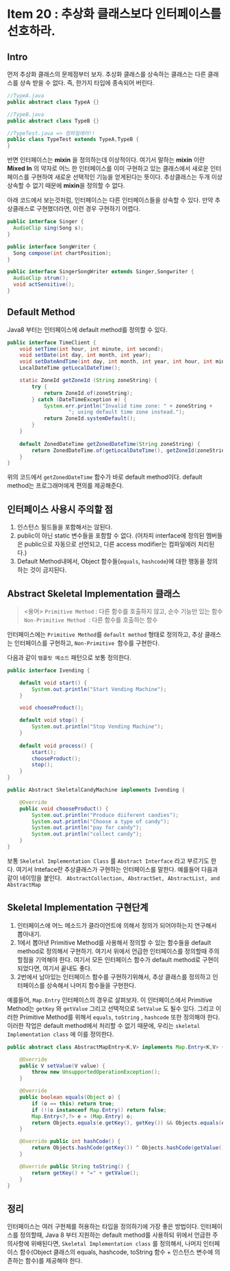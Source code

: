 # Item 20 : 추상화 클래스보다 인터페이스를 선호하라.

## Intro

먼저 추상화 클래스의 문제점부터 보자. 추상화 클래스를 상속하는 클래스는 다른 클래스를 상속 받을 수 없다. 즉, 한가지 타입에 종속되어 버린다.

``` java
//TypeA.java
public abstract class TypeA {}

//TypeB.java
public abstract class TypeB {}

//TypeTest.java => 컴파일에러!!
public class TypeTest extends TypeA,TypeB {
}
```

반면 인터페이스는 **mixin** 을 정의하는데 이상적이다. 여기서 말하는 **mixin** 이란 **Mixed In** 의 약자로 어느 한 인터페이스를 이미 구현하고 있는 클래스에서 새로운 인터페이스를 구현하여 새로운 선택적인 기능을 얻게된다는 뜻이다. 추상클래스는 두개 이상 상속할 수 없기 때문에 **mixin**을 정의할 수 없다.

아래 코드에서 보는것처럼, 인터페이스는 다른 인터페이스들을 상속할 수 있다. 만약 추상클래스로 구현했더라면, 이런 경우 구현하기 어렵다.

 ``` java
 public interface Singer {
   AudioClip sing(Song s);
 }
 
 public interface SongWriter {
   Song compose(int chartPosition);
 }
 
 public interface SingerSongWriter extends Singer,Songwriter {
   AudioClip strum();
   void actSensitive();
 }
 ```

## Default Method

Java8 부터는 인터페이스에 default method를 정의할 수 있다.

``` java
public interface TimeClient {
    void setTime(int hour, int minute, int second);
    void setDate(int day, int month, int year);
    void setDateAndTime(int day, int month, int year, int hour, int minute, int second);
    LocalDateTime getLocalDateTime();

    static ZoneId getZoneId (String zoneString) {
        try {
            return ZoneId.of(zoneString);
        } catch (DateTimeException e) {
            System.err.println("Invalid time zone: " + zoneString +
                    "; using default time zone instead.");
            return ZoneId.systemDefault();
        }
    }
		
    default ZonedDateTime getZonedDateTime(String zoneString) {
        return ZonedDateTime.of(getLocalDateTime(), getZoneId(zoneString));
    }
}
```

위의 코드에서 ```getZonedDateTime``` 함수가 바로 default method이다. default method는 프로그래머에게 편의를 제공해준다.

## 인터페이스 사용시 주의할 점

1. 인스턴스 필드들을 포함해서는 않된다.
2. public이 아닌 static 변수들을 포함할 수 없다. (어차피 interface에 정의된 멤버들은 public으로 자동으로 선언되고, 다른 access modifier는 컴파일에러 처리된다.)
3. Default Method내에서, Object 함수들(```equals```, ```hashcode```)에 대한 행동을 정의하는 것이 금지된다.

## Abstract Skeletal Implementation 클래스

> <용어> 
> ```Primitive Method``` : 다른 함수를 호출하지 않고, 순수 기능만 있는 함수
> ```Non-Primitive Method ```: 다른 함수를 호출하는 함수

인터페이스에는 ```Primitive Method```를 ```default method``` 형태로 정의하고, 추상 클래스는 인터페이스를 구현하고, ```Non-Primitive ```함수를 구현한다.

다음과 같이 ```템플릿 메소드``` 패턴으로 보통 정의한다.

``` java
public interface Ivending {

    default void start() {
        System.out.println("Start Vending Machine");
    }

    void chooseProduct();

    default void stop() {
        System.out.println("Stop Vending Machine");
    }
  
  	default void process() {
        start();
        chooseProduct();
        stop();
    }
}

public Abstract SkeletalCandyMachine implements Ivending {

  	@Override
    public void chooseProduct() {
        System.out.println("Produce diiferent candies");
        System.out.println("Choose a type of candy");
        System.out.println("pay for candy");
        System.out.println("collect candy");
    }
}

```

보통 ```Skeletal Implementation Class``` 를 ```Abstract Interface``` 라고 부르기도 한다. 여기서 Inteface란 추상클래스가 구현하는 인터페이스를 말한다. 예를들어 다음과 같이 네이밍을 붙인다. ``` AbstractCollection, AbstractSet, AbstractList, and AbstractMap``` 

## Skeletal Implementation 구현단계

1. 인터페이스에 어느 메소드가 클라이언트에 의해서 정의가 되어야하는지 연구해서 뽑아내기.
2. 1에서 뽑아낸 Primitive Method를 사용해서 정의할 수 있는 함수들을 default method로 정의해서 구현하기. 여기서 위에서 언급한 인터페이스를 정의할때 주의할점을 기억해야 한다. 여기서 모든 인터페이스 함수가 default method로 구현이 되었다면,  여기서 끝내도 좋다.
3.  2번에서 남아있는 인터페이스 함수를 구현하기위해서, 추상 클래스를 정의하고 인터페이스를 상속해서 나머지 함수들을 구현한다.

예를들어, ```Map.Entry``` 인터페이스의 경우로 살펴보자. 이 인터페이스에서 Primitive Method는 ```getKey``` 와 ```getValue``` 그리고 선택적으로 ```SetValue``` 도 될수 있다. 그리고 이러한 Primitive Method를 위해서 ```equals```,  ```toString``` , ```hashcode``` 또한 정의해야 한다. 이러한 작업은 default method에서 처리할 수 없기 때문에, 우리는 ```skeletal Implementation class``` 에 이를 정의한다. 

``` java
public abstract class AbstractMapEntry<K,V> implements Map.Entry<K,V> {

    @Override
    public V setValue(V value) {
        throw new UnsupportedOperationException();
    }

    @Override
    public boolean equals(Object o) {
        if (o == this) return true;
        if (!(o instanceof Map.Entry)) return false;
        Map.Entry<?,?> e = (Map.Entry) o;
        return Objects.equals(e.getKey(), getKey()) && Objects.equals(e.getValue(),getValue());
    }

    @Override public int hashCode() {
        return Objects.hashCode(getKey()) ^ Objects.hashCode(getValue());
    }

    @Override public String toString() {
        return getKey() + "=" + getValue();
    }
}

```

## 정리

인터페이스는 여러 구현체를 허용하는 타입을 정의하기에 가장 좋은 방법이다. 인터페이스를 정의할때, Java 8 부터 지원하는 default method를 사용하되 위에서 언급한 주의사항에 위배된다면, ```Skeletal Implementation class```  를 정의해서, 나머지 인터페이스 함수(Object 클래스의 equals, hashcode, toString 함수 + 인스턴스 변수에 의존하는 함수)를 제공해야 한다. 

